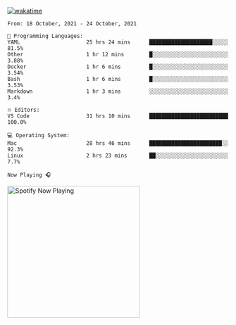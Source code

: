 [![wakatime](https://wakatime.com/badge/user/37718f76-572e-4513-b2c5-41c4d93d287a.svg)](https://wakatime.com/@37718f76-572e-4513-b2c5-41c4d93d287a)

<!--START_SECTION:waka-->
```text
From: 18 October, 2021 - 24 October, 2021

💬 Programming Languages: 
YAML                     25 hrs 24 mins      ████████████████████░░░░░   81.5% 
Other                    1 hr 12 mins        █░░░░░░░░░░░░░░░░░░░░░░░░   3.88% 
Docker                   1 hr 6 mins         █░░░░░░░░░░░░░░░░░░░░░░░░   3.54% 
Bash                     1 hr 6 mins         █░░░░░░░░░░░░░░░░░░░░░░░░   3.53% 
Markdown                 1 hr 3 mins         ░░░░░░░░░░░░░░░░░░░░░░░░░   3.4%

🔥 Editors: 
VS Code                  31 hrs 10 mins      █████████████████████████   100.0%

💻 Operating System: 
Mac                      28 hrs 46 mins      ███████████████████████░░   92.3% 
Linux                    2 hrs 23 mins       ██░░░░░░░░░░░░░░░░░░░░░░░   7.7%

```


<!--END_SECTION:waka-->

`Now Playing 🎧`

[<img src="https://spotify-now-playing-cyan-seven.vercel.app/api/spotify-playing" alt="Spotify Now Playing" width="300" />](https://open.spotify.com/user/gregnrobinson-ca)



